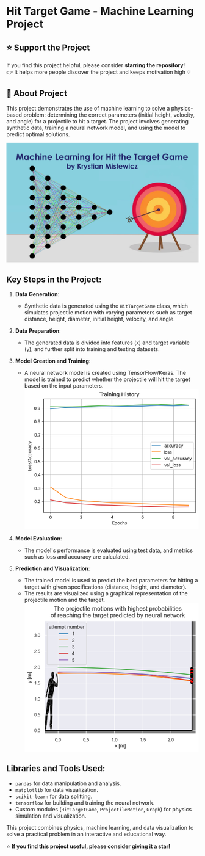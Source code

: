 # Hit Target Game - Machine Learning Project

## ⭐ Support the Project
If you find this project helpful, please consider **starring the repository**!  
👉 It helps more people discover the project and keeps motivation high 💡  

## 📖 About Project
This project demonstrates the use of machine learning to solve a physics-based problem: determining the correct parameters (initial height, velocity, and angle) for a projectile to hit a target. The project involves generating synthetic data, training a neural network model, and using the model to predict optimal solutions.

![Graphical abstract of the project](images/graphical_abstract.png)

## Key Steps in the Project:
1. **Data Generation**:
    - Synthetic data is generated using the `HitTargetGame` class, which simulates projectile motion with varying parameters such as target distance, height, diameter, initial height, velocity, and angle.

2. **Data Preparation**:
    - The generated data is divided into features (`X`) and target variable (`y`), and further split into training and testing datasets.

3. **Model Creation and Training**:
    - A neural network model is created using TensorFlow/Keras. The model is trained to predict whether the projectile will hit the target based on the input parameters.
![Example of training](images/output_training_history.png)

4. **Model Evaluation**:
    - The model's performance is evaluated using test data, and metrics such as loss and accuracy are calculated.

5. **Prediction and Visualization**:
    - The trained model is used to predict the best parameters for hitting a target with given specifications (distance, height, and diameter).
    - The results are visualized using a graphical representation of the projectile motion and the target.
![Example of obtained output](images/output_best_solutions.png)

## Libraries and Tools Used:
- `pandas` for data manipulation and analysis.
- `matplotlib` for data visualization.
- `scikit-learn` for data splitting.
- `tensorflow` for building and training the neural network.
- Custom modules (`HitTargetGame`, `ProjectileMotion`, `Graph`) for physics simulation and visualization.

This project combines physics, machine learning, and data visualization to solve a practical problem in an interactive and educational way.

⭐ **If you find this project useful, please consider giving it a star!**
